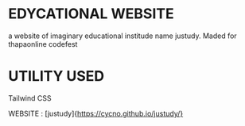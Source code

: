 # EDYCATIONAL WEBSITE
a website of imaginary educational institude name justudy. Maded for thapaonline codefest
# UTILITY USED 
Tailwind CSS

WEBSITE : [justudy]{https://cycno.github.io/justudy/}
